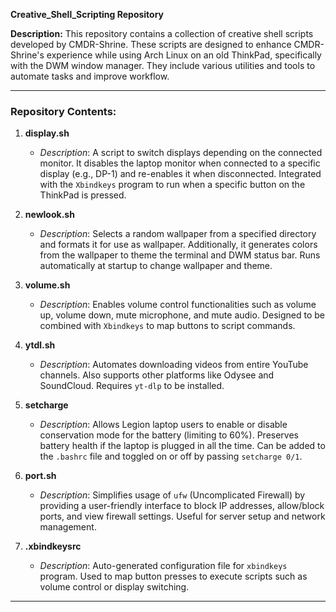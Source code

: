**Creative_Shell_Scripting Repository**

**Description:**
This repository contains a collection of creative shell scripts developed by CMDR-Shrine. These scripts are designed to enhance CMDR-Shrine's experience while using Arch Linux on an old ThinkPad, specifically with the DWM window manager. They include various utilities and tools to automate tasks and improve workflow.

---

### Repository Contents:

1. **display.sh**
   - *Description*: A script to switch displays depending on the connected monitor. It disables the laptop monitor when connected to a specific display (e.g., DP-1) and re-enables it when disconnected. Integrated with the `Xbindkeys` program to run when a specific button on the ThinkPad is pressed.

2. **newlook.sh**
   - *Description*: Selects a random wallpaper from a specified directory and formats it for use as wallpaper. Additionally, it generates colors from the wallpaper to theme the terminal and DWM status bar. Runs automatically at startup to change wallpaper and theme.

3. **volume.sh**
   - *Description*: Enables volume control functionalities such as volume up, volume down, mute microphone, and mute audio. Designed to be combined with `Xbindkeys` to map buttons to script commands.
  
4. **ytdl.sh**
   - *Description*: Automates downloading videos from entire YouTube channels. Also supports other platforms like Odysee and SoundCloud. Requires `yt-dlp` to be installed.

5. **setcharge**
   - *Description*: Allows Legion laptop users to enable or disable conservation mode for the battery (limiting to 60%). Preserves battery health if the laptop is plugged in all the time. Can be added to the `.bashrc` file and toggled on or off by passing `setcharge 0/1`.

6. **port.sh**
   - *Description*: Simplifies usage of `ufw` (Uncomplicated Firewall) by providing a user-friendly interface to block IP addresses, allow/block ports, and view firewall settings. Useful for server setup and network management.

7. **.xbindkeysrc**
   - *Description*: Auto-generated configuration file for `xbindkeys` program. Used to map button presses to execute scripts such as volume control or display switching.

---
